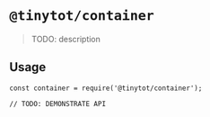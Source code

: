 # `@tinytot/container`

> TODO: description

## Usage

```
const container = require('@tinytot/container');

// TODO: DEMONSTRATE API
```

